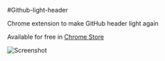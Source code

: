 #Github-light-header

Chrome extension to make GitHub header light again

Available for free in [Chrome Store](https://chrome.google.com/webstore/detail/github-light-header/ldpeemmglpidfobpnmeidbpbglpplahp)

![Screenshot](https://cloud.githubusercontent.com/assets/1478743/22911168/060e2426-f267-11e6-93b8-bbfbe58beca7.png)
